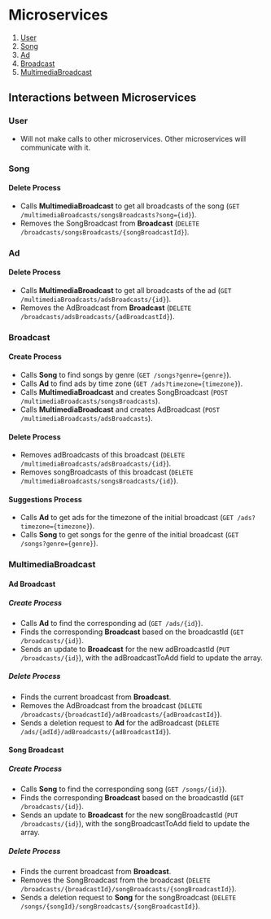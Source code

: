 # Microservices

1. [User](#user)
2. [Song](#song)
3. [Ad](#ad)
4. [Broadcast](#broadcast)
5. [MultimediaBroadcast](#multimediabroadcast)

## Interactions between Microservices

### User
- Will not make calls to other microservices. Other microservices will communicate with it.

### Song
#### Delete Process
- Calls **MultimediaBroadcast** to get all broadcasts of the song (`GET /multimediaBroadcasts/songsBroadcasts?song={id}`).
- Removes the SongBroadcast from **Broadcast** (`DELETE /broadcasts/songsBroadcasts/{songBroadcastId}`).

### Ad
#### Delete Process
- Calls **MultimediaBroadcast** to get all broadcasts of the ad (`GET /multimediaBroadcasts/adsBroadcasts/{id}`).
- Removes the AdBroadcast from **Broadcast** (`DELETE /broadcasts/adsBroadcasts/{adBroadcastId}`).

### Broadcast
#### Create Process
- Calls **Song** to find songs by genre (`GET /songs?genre={genre}`).
- Calls **Ad** to find ads by time zone (`GET /ads?timezone={timezone}`).
- Calls **MultimediaBroadcast** and creates SongBroadcast (`POST /multimediaBroadcasts/songsBroadcasts`).
- Calls **MultimediaBroadcast** and creates AdBroadcast (`POST /multimediaBroadcasts/adsBroadcasts`).

#### Delete Process
- Removes adBroadcasts of this broadcast (`DELETE /multimediaBroadcasts/adsBroadcasts/{id}`).
- Removes songBroadcasts of this broadcast (`DELETE /multimediaBroadcasts/songsBroadcasts/{id}`).

#### Suggestions Process
- Calls **Ad** to get ads for the timezone of the initial broadcast (`GET /ads?timezone={timezone}`).
- Calls **Song** to get songs for the genre of the initial broadcast (`GET /songs?genre={genre}`).

### MultimediaBroadcast

#### Ad Broadcast
##### Create Process
- Calls **Ad** to find the corresponding ad (`GET /ads/{id}`).
- Finds the corresponding **Broadcast** based on the broadcastId (`GET /broadcasts/{id}`).
- Sends an update to **Broadcast** for the new adBroadcastId (`PUT /broadcasts/{id}`), with the adBroadcastToAdd field to update the array.

##### Delete Process
- Finds the current broadcast from **Broadcast**.
- Removes the AdBroadcast from the broadcast (`DELETE /broadcasts/{broadcastId}/adBroadcasts/{adBroadcastId}`).
- Sends a deletion request to **Ad** for the adBroadcast (`DELETE /ads/{adId}/adBroadcasts/{adBroadcastId}`).

#### Song Broadcast
##### Create Process
- Calls **Song** to find the corresponding song (`GET /songs/{id}`).
- Finds the corresponding **Broadcast** based on the broadcastId (`GET /broadcasts/{id}`).
- Sends an update to **Broadcast** for the new songBroadcastId (`PUT /broadcasts/{id}`), with the songBroadcastToAdd field to update the array.

##### Delete Process
- Finds the current broadcast from **Broadcast**.
- Removes the SongBroadcast from the broadcast (`DELETE /broadcasts/{broadcastId}/songBroadcasts/{songBroadcastId}`).
- Sends a deletion request to **Song** for the songBroadcast (`DELETE /songs/{songId}/songBroadcasts/{songBroadcastId}`).
